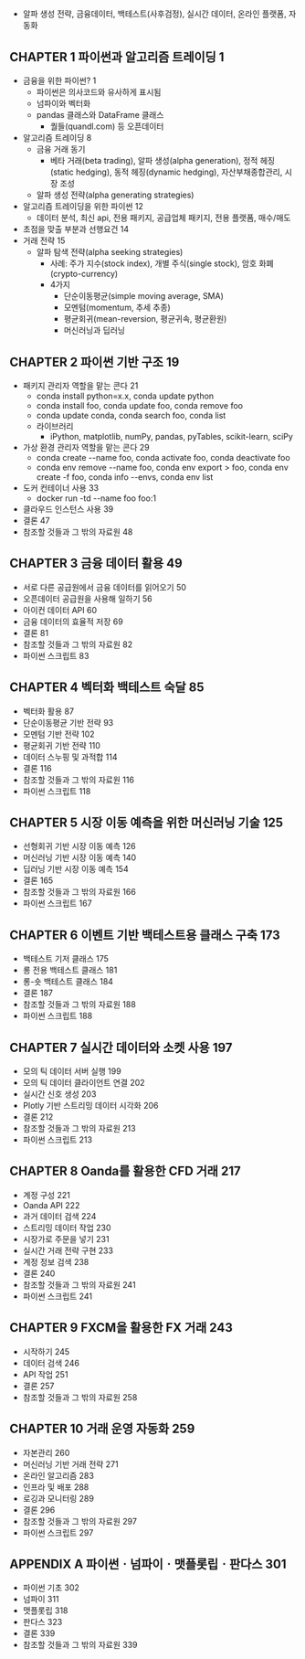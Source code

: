 ##
* 알파 생성 전략, 금융데이터, 백테스트(사후검정), 실시간 데이터, 온라인 플랫폼, 자동화


## CHAPTER 1 파이썬과 알고리즘 트레이딩 1
* 금융을 위한 파이썬? 1
    * 파이썬은 의사코드와 유사하게 표시됨
    * 넘파이와 벡터화
    * pandas 클래스와 DataFrame 클래스
        * 퀄들(quandl.com) 등 오픈데이터
* 알고리즘 트레이딩 8
    * 금융 거래 동기
        * 베타 거래(beta trading), 알파 생성(alpha generation), 정적 헤징(static hedging), 동적 헤징(dynamic hedging), 자산부채종합관리, 시장 조성
    * 알파 생성 전략(alpha generating strategies)
* 알고리즘 트레이딩을 위한 파이썬 12
  * 데이터 분석, 최신 api, 전용 패키지, 공급업체 패키지, 전용 플랫폼, 매수/매도
* 초점을 맞출 부분과 선행요건 14
* 거래 전략 15
  * 알파 탐색 전략(alpha seeking strategies)
    * 사례: 주가 지수(stock index), 개별 주식(single stock), 암호 화폐(crypto-currency)
    * 4가지
      * 단순이동평균(simple moving average, SMA)
      * 모멘텀(momentum, 추세 추종)
      * 평균회귀(mean-reversion, 평균귀속, 평균환원)
      * 머신러닝과 딥러닝


## CHAPTER 2 파이썬 기반 구조 19
* 패키지 관리자 역할을 맡는 콘다 21
  * conda install python=x.x, conda update python
  * conda install foo, conda update foo, conda remove foo
  * conda update conda, conda search foo, conda list
  * 라이브러리
    * iPython, matplotlib, numPy, pandas, pyTables, scikit-learn, sciPy
* 가상 환경 관리자 역할을 맡는 콘다 29
  * conda create --name foo, conda activate foo, conda deactivate foo
  * conda env remove --name foo, conda env export > foo, conda env create -f foo, conda info --envs, conda env list
* 도커 컨테이너 사용 33
  * docker run -td --name foo foo:1
* 클라우드 인스턴스 사용 39
* 결론 47
* 참조할 것들과 그 밖의 자료원 48


## CHAPTER 3 금융 데이터 활용 49
* 서로 다른 공급원에서 금융 데이터를 읽어오기 50
* 오픈데이터 공급원을 사용해 일하기 56
* 아이컨 데이터 API 60
* 금융 데이터의 효율적 저장 69
* 결론 81
* 참조할 것들과 그 밖의 자료원 82
* 파이썬 스크립트 83


## CHAPTER 4 벡터화 백테스트 숙달 85
* 벡터화 활용 87
* 단순이동평균 기반 전략 93
* 모멘텀 기반 전략 102
* 평균회귀 기반 전략 110
* 데이터 스누핑 및 과적합 114
* 결론 116
* 참조할 것들과 그 밖의 자료원 116
* 파이썬 스크립트 118


## CHAPTER 5 시장 이동 예측을 위한 머신러닝 기술 125
* 선형회귀 기반 시장 이동 예측 126
* 머신러닝 기반 시장 이동 예측 140
* 딥러닝 기반 시장 이동 예측 154
* 결론 165
* 참조할 것들과 그 밖의 자료원 166
* 파이썬 스크립트 167


## CHAPTER 6 이벤트 기반 백테스트용 클래스 구축 173
* 백테스트 기저 클래스 175
* 롱 전용 백테스트 클래스 181
* 롱-숏 백테스트 클래스 184
* 결론 187
* 참조할 것들과 그 밖의 자료원 188
* 파이썬 스크립트 188


## CHAPTER 7 실시간 데이터와 소켓 사용 197
* 모의 틱 데이터 서버 실행 199
* 모의 틱 데이터 클라이언트 연결 202
* 실시간 신호 생성 203
* Plotly 기반 스트리밍 데이터 시각화 206
* 결론 212
* 참조할 것들과 그 밖의 자료원 213
* 파이썬 스크립트 213


## CHAPTER 8 Oanda를 활용한 CFD 거래 217
* 계정 구성 221
* Oanda API 222
* 과거 데이터 검색 224
* 스트리밍 데이터 작업 230
* 시장가로 주문을 넣기 231
* 실시간 거래 전략 구현 233
* 계정 정보 검색 238
* 결론 240
* 참조할 것들과 그 밖의 자료원 241
* 파이썬 스크립트 241


## CHAPTER 9 FXCM을 활용한 FX 거래 243
* 시작하기 245
* 데이터 검색 246
* API 작업 251
* 결론 257
* 참조할 것들과 그 밖의 자료원 258


## CHAPTER 10 거래 운영 자동화 259
* 자본관리 260
* 머신러닝 기반 거래 전략 271
* 온라인 알고리즘 283
* 인프라 및 배포 288
* 로깅과 모니터링 289
* 결론 296
* 참조할 것들과 그 밖의 자료원 297
* 파이썬 스크립트 297


## APPENDIX A 파이썬ㆍ넘파이ㆍ맷플롯립ㆍ판다스 301
* 파이썬 기초 302
* 넘파이 311
* 맷플롯립 318
* 판다스 323
* 결론 339
* 참조할 것들과 그 밖의 자료원 339